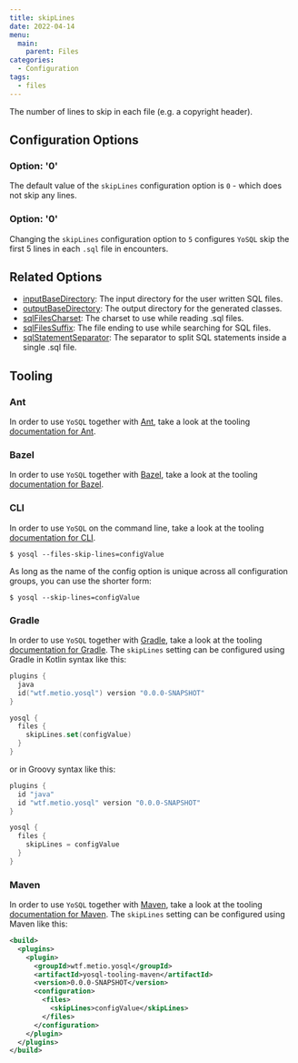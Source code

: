 ```yaml
---
title: skipLines
date: 2022-04-14
menu:
  main:
    parent: Files
categories:
  - Configuration
tags:
  - files
---
```


The number of lines to skip in each file (e.g. a copyright header).

## Configuration Options

### Option: '0'

The default value of the `skipLines` configuration option is `0` - which does not skip any lines.

### Option: '0'

Changing the `skipLines` configuration option to `5` configures `YoSQL` skip the first 5 lines in each `.sql` file in encounters.

## Related Options

- [inputBaseDirectory](../inputbasedirectory/): The input directory for the user written SQL files.
- [outputBaseDirectory](../outputbasedirectory/): The output directory for the generated classes.
- [sqlFilesCharset](../sqlfilescharset/): The charset to use while reading .sql files.
- [sqlFilesSuffix](../sqlfilessuffix/): The file ending to use while searching for SQL files.
- [sqlStatementSeparator](../sqlstatementseparator/): The separator to split SQL statements inside a single .sql file.

## Tooling

### Ant

In order to use `YoSQL` together with [Ant](https://ant.apache.org/), take a look at the tooling [documentation for Ant](/tooling/ant/).

### Bazel

In order to use `YoSQL` together with [Bazel](https://bazel.build/), take a look at the tooling [documentation for Bazel](/tooling/bazel/).

### CLI

In order to use `YoSQL` on the command line, take a look at the tooling [documentation for CLI](/tooling/cli/).

```console
$ yosql --files-skip-lines=configValue
```

As long as the name of the config option is unique across all configuration groups, you can use the shorter form:

```console
$ yosql --skip-lines=configValue
```

### Gradle

In order to use `YoSQL` together with [Gradle](https://gradle.org/), take a look at the tooling [documentation for Gradle](/tooling/gradle/). The `skipLines` setting can be configured using Gradle in Kotlin syntax like this:

```kotlin
plugins {
  java
  id("wtf.metio.yosql") version "0.0.0-SNAPSHOT"
}

yosql {
  files {
    skipLines.set(configValue)
  }
}
```

or in Groovy syntax like this:

```groovy
plugins {
  id "java"
  id "wtf.metio.yosql" version "0.0.0-SNAPSHOT"
}

yosql {
  files {
    skipLines = configValue
  }
}
```

### Maven

In order to use `YoSQL` together with [Maven](https://maven.apache.org/), take a look at the tooling [documentation for Maven](/tooling/maven/). The `skipLines` setting can be configured using Maven like this:

```xml
<build>
  <plugins>
    <plugin>
      <groupId>wtf.metio.yosql</groupId>
      <artifactId>yosql-tooling-maven</artifactId>
      <version>0.0.0-SNAPSHOT</version>
      <configuration>
        <files>
          <skipLines>configValue</skipLines>
        </files>
      </configuration>
    </plugin>
  </plugins>
</build>
```
